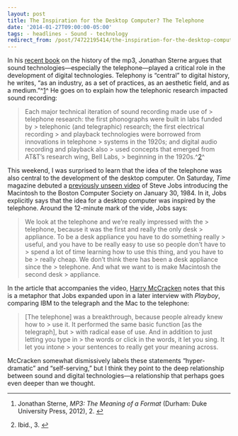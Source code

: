```yaml
---
layout: post 
title: The Inspiration for the Desktop Computer? The Telephone 
date: '2014-01-27T09:00:00-05:00' 
tags: - headlines - Sound - technology 
redirect_from: /post/74722195414/the-inspiration-for-the-desktop-computer-the-telephone 
---
```


In his [recent book](https://www.dukeupress.edu/MP3/) on the history of the mp3, Jonathan Sterne argues that sound technologies—especially the telephone—played a critical role in the development of digital technologies. Telephony is “central” to digital history, he writes, “as an industry, as a set of practices, as an aesthetic field, and as a medium.”^[1](#fn:p74722195414-14126141)^ He goes on to explain how the telephonic research impacted sound recording:

> Each major technical iteration of sound recording made use of > telephone research: the first phonographs were built in labs funded by > telephonic (and telegraphic) research; the first electrical recording > and playback technologies were borrowed from innovations in telephone > systems in the 1920s; and digital audio recording and playback also > used concepts that emerged from AT&T’s research wing, Bell Labs, > beginning in the 1920s.^[2](#fn:p74722195414-141261533)^

This weekend, I was surprised to learn that the idea of the telephone was also central to the development of the desktop computer. On Saturday, *Time* magazine debuted a [previously unseen video](http://techland.time.com/2014/01/25/steve-jobs-mac/) of Steve Jobs introducing the Macintosh to the Boston Computer Society on January 30, 1984. In it, Jobs explicitly says that the idea for a desktop computer was inspired by the telephone. Around the 12-minute mark of the vide, Jobs says:

> We look at the telephone and we’re really impressed with the > telephone, because it was the first and really the only desk > appliance. To be a desk appliance you have to do something really > useful, and you have to be really easy to use so people don’t have to > spend a lot of time learning how to use this thing, and you have to be > really cheap. We don’t think there has been a desk appliance since the > telephone. And what we want to is make Macintosh the second desk > appliance.

In the article that accompanies the video, [Harry McCracken](https://twitter.com/harrymccracken) notes that this is a metaphor that Jobs expanded upon in a later interview with *Playboy*, comparing IBM to the telegraph and the Mac to the telephone:

> [The telephone] was a breakthrough, because people already knew how to > use it. It performed the same basic function [as the telegraph], but > with radical ease of use. And in addition to just letting you type in > the words or click in the words, it let you sing. It let you intone > your sentences to really get your meaning across.

McCracken somewhat dismissively labels these statements “hyper-dramatic” and “self-serving,” but I think they point to the deep relationship between sound and digital technologies—a relationship that perhaps goes even deeper than we thought.

* * * * *

1.  Jonathan Sterne, *MP3: The Meaning of a Format* (Durham: Duke University Press, 2012), 2. [↩](#fnref:p74722195414-14126141)

2.  Ibid., 3. [↩](#fnref:p74722195414-141261533)



